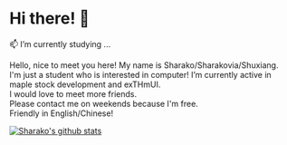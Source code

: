 # Hi there! 👋 <br>

📫 I’m currently studying ... <br>

Hello, nice to meet you here! My name is Sharako/Sharakovia/Shuxiang. <br>
I'm just a student who is interested in computer! I’m currently active in maple stock development and exTHmUI.<br>
I would love to meet more friends. <br>
Please contact me on weekends because I'm free. <br>
Friendly in English/Chinese! <br>

[![Sharako's github stats](https://github-readme-stats.vercel.app/api?username=Sharakovia&show_icons=true)](https://github.com/sharakovia)

